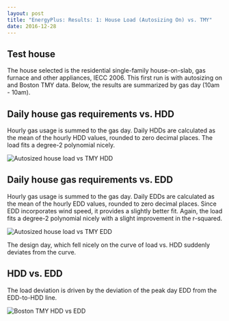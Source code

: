 ```yaml
---
layout: post
title: "EnergyPlus: Results: 1: House Load (Autosizing On) vs. TMY"
date: 2016-12-28
---
```


## Test house

The house selected is the residential single-family house-on-slab, gas furnace and other appliances, IECC 2006.  This first run is with autosizing on and Boston TMY data.  Below, the results are summarized by gas day (10am - 10am).

## Daily house gas requirements vs. HDD

Hourly gas usage is summed to the gas day.  Daily HDDs are calculated as the mean of the hourly HDD values, rounded to zero decimal places.  The load fits a degree-2 polynomial nicely.

![Autosized house load vs TMY HDD](../../../images/20161228-1-House-vs-HDD.JPG)

## Daily house gas requirements vs. EDD

Hourly gas usage is summed to the gas day.  Daily EDDs are calculated as the mean of the hourly EDD values, rounded to zero decimal places.  Since EDD incorporates wind speed, it provides a slightly better fit.  Again, the load fits a degree-2 polynomial nicely with a slight improvement in the r-squared.

![Autosized house load vs TMY EDD](../../../images/20161228-2-House-vs-EDD.JPG)

The design day, which fell nicely on the curve of load vs. HDD suddenly deviates from the curve.

## HDD vs. EDD

The load deviation is driven by the deviation of the peak day EDD from the EDD-to-HDD line.

![Boston TMY HDD vs EDD](../../../images/20161228-3-HDD-vs-EDD.JPG)
